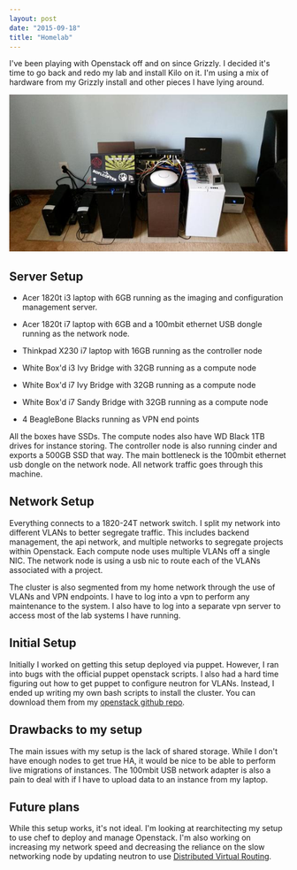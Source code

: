 ```yaml
---
layout: post
date: "2015-09-18"
title: "Homelab"
---
```


I've been playing with Openstack off and on since Grizzly. I decided it's time
to go back and redo my lab and install Kilo on it. I'm using a mix of hardware
from my Grizzly install and other pieces I have lying around.

![Hardware](/images/20150918-cluster.jpg)

## Server Setup


-   Acer 1820t i3 laptop with 6GB running as the imaging and configuration
management server.

-   Acer 1820t i7 laptop with 6GB and a 100mbit ethernet USB dongle running as
the network node.

-   Thinkpad X230 i7 laptop with 16GB running as the controller node

-   White Box'd i3 Ivy Bridge with 32GB running as a compute node

-   White Box'd i7 Ivy Bridge with 32GB running as a compute node

-   White Box'd i7 Sandy Bridge with 32GB running as a compute node

-   4 BeagleBone Blacks running as VPN end points

All the boxes have SSDs. The compute nodes also have WD Black 1TB drives for
instance storing. The controller node is also running cinder and exports a
500GB SSD that way. The main bottleneck is the 100mbit ethernet usb dongle on
the network node. All network traffic goes through this machine.

## Network Setup

Everything connects to a 1820-24T network switch. I split my network into
different VLANs to better segregate traffic. This includes backend management,
the api network, and multiple networks to segregate projects within Openstack.
Each compute node uses multiple VLANs off a single NIC. The network node is
using a usb nic to route each of the VLANs associated with a project.

The cluster is also segmented from my home network through the use of VLANs and
VPN endpoints. I have to log into a vpn to perform any maintenance to the
system. I also have to log into a separate vpn server to access most of the lab
systems I have running.

## Initial Setup

Initially I worked on getting this setup deployed via puppet. However, I ran
into bugs with the official puppet openstack scripts. I also had a hard time
figuring out how to get puppet to configure neutron for VLANs. Instead, I ended
up writing my own bash scripts to install the cluster. You can download them
from my [openstack github repo](https://github.com/soleblaze/openstack).

## Drawbacks to my setup

The main issues with my setup is the lack of shared storage. While I don't have
enough nodes to get true HA, it would be nice to be able to perform live
migrations of instances. The 100mbit USB network adapter is also a pain to deal
with if I have to upload data to an instance from my laptop.

## Future plans

While this setup works, it's not ideal. I'm looking at rearchitecting my setup
to use chef to deploy and manage Openstack. I'm also working on increasing my
network speed and decreasing the reliance on the slow networking node by
updating neutron to use [Distributed Virtual
Routing](http://docs.openstack.org/networking-guide/scenario_dvr_ovs.htm).
